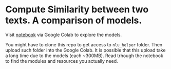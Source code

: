 # Compute Similarity between two texts. A comparison of models.

Visit [notebook](https://github.com/marianelamin/vector-modeling-lsa/blob/master/similarity_model.ipynb) via Google Colab to explore the models.

You might have to clone this repo to get access to `nlu_helper` folder.  Then upload such folder into the Google Colab.  It is possible that this upload take a long time due to the models (each ~300MB).
Read trhough the notebook to find the modules and resources you actually need.
